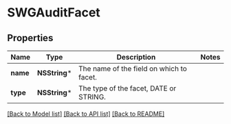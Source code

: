 # SWGAuditFacet

## Properties
Name | Type | Description | Notes
------------ | ------------- | ------------- | -------------
**name** | **NSString*** | The name of the field on which to facet. | 
**type** | **NSString*** | The type of the facet, DATE or STRING. | 

[[Back to Model list]](../README.md#documentation-for-models) [[Back to API list]](../README.md#documentation-for-api-endpoints) [[Back to README]](../README.md)


